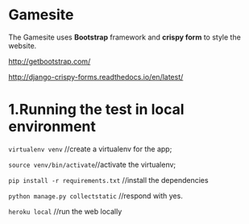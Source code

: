 ﻿# Gamesite

The Gamesite uses **Bootstrap** framework and **crispy form** to style the website.

http://getbootstrap.com/

http://django-crispy-forms.readthedocs.io/en/latest/
# 1.Running the test in local environment
 `virtualenv venv` //create a virtualenv for the app;

 `source venv/bin/activate`//activate the virtualenv;
 
 `pip install -r requirements.txt` //install the dependencies
 
 `python manage.py collectstatic`  //respond with yes.
 
 `heroku local` //run the web locally
 
 